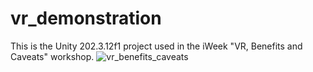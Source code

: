 # vr_demonstration

This is the Unity 202.3.12f1 project used in the iWeek "VR, Benefits and Caveats" workshop.
![vr_benefits_caveats](https://user-images.githubusercontent.com/94867559/142926320-ee95e781-b883-47bd-a982-1b65907a543d.png)
